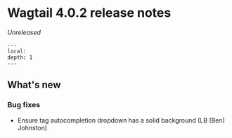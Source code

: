 # Wagtail 4.0.2 release notes

_Unreleased_

```{contents}
---
local:
depth: 1
---
```

## What's new

### Bug fixes

 * Ensure tag autocompletion dropdown has a solid background (LB (Ben) Johnston)
